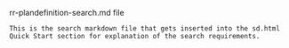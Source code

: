 rr-plandefinition-search.md file

    This is the search markdown file that gets inserted into the sd.html Quick Start section for explanation of the search requirements.
    